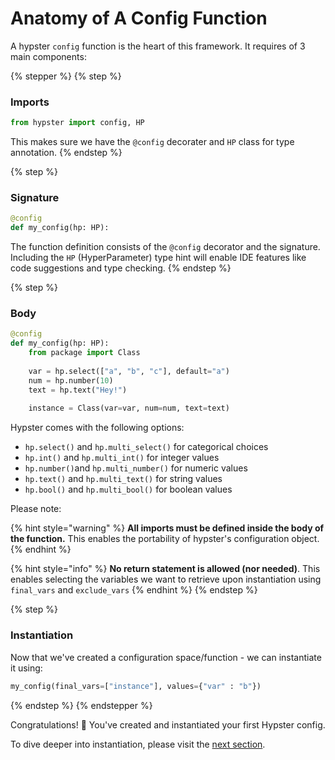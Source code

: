 # Anatomy of A Config Function

A hypster `config` function is the heart of this framework. It requires of 3 main components:

{% stepper %}
{% step %}
### Imports

```python
from hypster import config, HP
```

This makes sure we have the `@config` decorater and `HP` class for type annotation.
{% endstep %}

{% step %}
### Signature

```python
@config
def my_config(hp: HP):
```

The function definition consists of the `@config` decorator and the signature. Including the `HP` (HyperParameter) type hint will enable IDE features like code suggestions and type checking.&#x20;
{% endstep %}

{% step %}
### Body

```python
@config
def my_config(hp: HP):
    from package import Class
    
    var = hp.select(["a", "b", "c"], default="a")
    num = hp.number(10)
    text = hp.text("Hey!")
    
    instance = Class(var=var, num=num, text=text)
```

Hypster comes with the following options:

* `hp.select()` and `hp.multi_select()` for categorical choices
* `hp.int()` and `hp.multi_int()` for integer values
* `hp.number()`and `hp.multi_number()` for numeric values
* `hp.text()` and `hp.multi_text()` for string values
* `hp.bool()` and `hp.multi_bool()` for boolean values

Please note:

{% hint style="warning" %}
**All imports must be defined inside the body of the function.** This enables the portability of hypster's configuration object.
{% endhint %}

{% hint style="info" %}
**No return statement is allowed (nor needed)**. This enables selecting the variables we want to retrieve upon instantiation using `final_vars` and `exclude_vars`
{% endhint %}
{% endstep %}

{% step %}
### Instantiation

Now that we've created a configuration space/function - we can instantiate it using:

```python
my_config(final_vars=["instance"], values={"var" : "b"})
```
{% endstep %}
{% endstepper %}

Congratulations! :tada: You've created and instantiated your first Hypster config.

To dive deeper into instantiation, please visit the [next section](instantiating-a-configuration-space.md).
